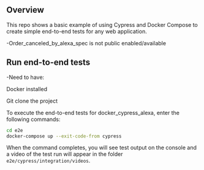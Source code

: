 

## Overview

This repo shows a basic example of using Cypress and Docker Compose to create simple end-to-end tests for any web application.

-Order_canceled_by_alexa_spec is not public enabled/available


## Run end-to-end tests

-Need to have:

Docker installed

Git clone the project


To execute the end-to-end tests for docker_cypress_alexa, enter the following commands:

```bash
cd e2e
docker-compose up --exit-code-from cypress
```

When the command completes, you will see test output on the console and a video of the test run will appear in the folder `e2e/cypress/integration/videos`.

